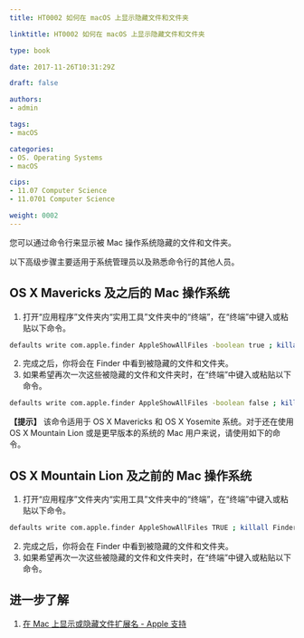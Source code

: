 ```yaml
---
title: HT0002 如何在 macOS 上显示隐藏文件和文件夹 

linktitle: HT0002 如何在 macOS 上显示隐藏文件和文件夹

type: book

date: 2017-11-26T10:31:29Z

draft: false

authors:
- admin

tags:
- macOS

categories:
- OS. Operating Systems
- macOS

cips: 
- 11.07 Computer Science 
- 11.0701 Computer Science

weight: 0002
---
```


您可以通过命令行来显示被 Mac 操作系统隐藏的文件和文件夹。

以下高级步骤主要适用于系统管理员以及熟悉命令行的其他人员。

## OS X Mavericks 及之后的 Mac 操作系统

1. 打开“应用程序”文件夹内“实用工具”文件夹中的“终端”，在“终端”中键入或粘贴以下命令。

```bash
defaults write com.apple.finder AppleShowAllFiles -boolean true ; killall Finder
```

2. 完成之后，你将会在 Finder 中看到被隐藏的文件和文件夹。
3. 如果希望再次一次这些被隐藏的文件和文件夹时，在“终端”中键入或粘贴以下命令。

```bash
defaults write com.apple.finder AppleShowAllFiles -boolean false ; killall Finder
```

**【提示】** 该命令适用于 OS X Mavericks 和 OS X Yosemite 系统。对于还在使用 OS X Mountain Lion 或是更早版本的系统的 Mac 用户来说，请使用如下的命令。

## OS X Mountain Lion 及之前的 Mac 操作系统

1. 打开“应用程序”文件夹内“实用工具”文件夹中的“终端”，在“终端”中键入或粘贴以下命令。

```bash
defaults write com.apple.finder AppleShowAllFiles TRUE ; killall Finder
```

2. 完成之后，你将会在 Finder 中看到被隐藏的文件和文件夹。
3. 如果希望再次一次这些被隐藏的文件和文件夹时，在“终端”中键入或粘贴以下命令。


## 进一步了解

1. [在 Mac 上显示或隐藏文件扩展名 - Apple 支持](https://support.apple.com/zh-cn/guide/mac-help/mchlp2304/mac)
